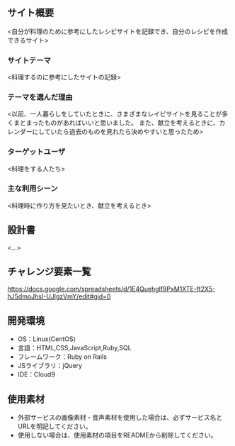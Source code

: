 # <my careci>

## サイト概要
<自分が料理のために参考にしたレシピサイトを記録でき、自分のレシピを作成できるサイト>

### サイトテーマ
<料理するのに参考にしたサイトの記録>

### テーマを選んだ理由
<以前、一人暮らしをしていたときに、さまざまなレイピサイトを見ることが多くまとまったものがあればいいと思いました。
また、献立を考えるときに、カレンダーにしていたら過去のものを見れたら決めやすいと思ったため>

### ターゲットユーザ
<料理をする人たち>

### 主な利用シーン
<料理時に作り方を見たいとき、献立を考えるとき>

## 設計書
<...>

## チャレンジ要素一覧
<https://docs.google.com/spreadsheets/d/1E4Quehglf9PxM1XTE-ft2X5-hJ5dmoJhsI-UJlgzVmY/edit#gid=0>

## 開発環境
- OS：Linux(CentOS)
- 言語：HTML,CSS,JavaScript,Ruby,SQL
- フレームワーク：Ruby on Rails
- JSライブラリ：jQuery
- IDE：Cloud9

## 使用素材
- 外部サービスの画像素材・音声素材を使用した場合は、必ずサービス名とURLを明記してください。
- 使用しない場合は、使用素材の項目をREADMEから削除してください。